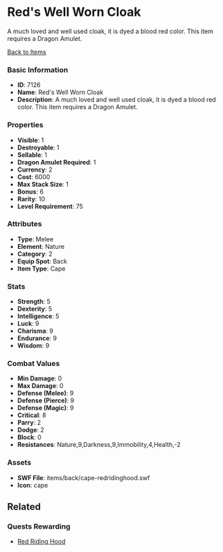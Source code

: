 # Red's Well Worn Cloak

A much loved and well used cloak, it is dyed a blood red color. This item requires a Dragon Amulet.

[Back to Items](../items.md)

### Basic Information

- **ID**: 7126
- **Name**: Red&#039;s Well Worn Cloak
- **Description**: A much loved and well used cloak, it is dyed a blood red color. This item requires a Dragon Amulet.

### Properties

- **Visible**: 1
- **Destroyable**: 1
- **Sellable**: 1
- **Dragon Amulet Required**: 1
- **Currency**: 2
- **Cost**: 6000
- **Max Stack Size**: 1
- **Bonus**: 6
- **Rarity**: 10
- **Level Requirement**: 75

### Attributes

- **Type**: Melee
- **Element**: Nature
- **Category**: 2
- **Equip Spot**: Back
- **Item Type**: Cape

### Stats

- **Strength**: 5
- **Dexterity**: 5
- **Intelligence**: 5
- **Luck**: 9
- **Charisma**: 9
- **Endurance**: 9
- **Wisdom**: 9

### Combat Values

- **Min Damage**: 0
- **Max Damage**: 0
- **Defense (Melee)**: 9
- **Defense (Pierce)**: 9
- **Defense (Magic)**: 9
- **Critical**: 8
- **Parry**: 2
- **Dodge**: 2
- **Block**: 0
- **Resistances**: Nature,9,Darkness,9,Immobility,4,Health,-2

### Assets

- **SWF File**: items/back/cape-redridinghood.swf
- **Icon**: cape

## Related

### Quests Rewarding

- [Red Riding Hood](../quests/918-red-riding-hood.md)

